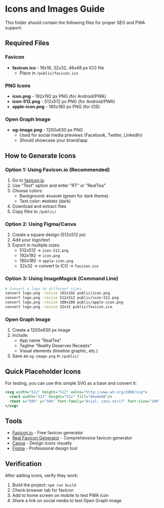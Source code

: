 # Icons and Images Guide

This folder should contain the following files for proper SEO and PWA support:

## Required Files

### Favicon
- **favicon.ico** - 16x16, 32x32, 48x48 px ICO file
  - Place in `/public/favicon.ico`

### PNG Icons
- **icon.png** - 192x192 px PNG (for Android/PWA)
- **icon-512.png** - 512x512 px PNG (for Android/PWA)
- **apple-icon.png** - 180x180 px PNG (for iOS)

### Open Graph Image
- **og-image.png** - 1200x630 px PNG
  - Used for social media previews (Facebook, Twitter, LinkedIn)
  - Should showcase your brand/app

## How to Generate Icons

### Option 1: Using Favicon.io (Recommended)
1. Go to [favicon.io](https://favicon.io/)
2. Use "Text" option and enter "RT" or "RealTea"
3. Choose colors:
   - Background: `#4ade80` (green for dark theme)
   - Text color: `#0d0d0d` (dark)
4. Download and extract files
5. Copy files to `/public/`

### Option 2: Using Figma/Canva
1. Create a square design (512x512 px)
2. Add your logo/text
3. Export in multiple sizes:
   - 512x512 → `icon-512.png`
   - 192x192 → `icon.png`
   - 180x180 → `apple-icon.png`
   - 32x32 → convert to ICO → `favicon.ico`

### Option 3: Using ImageMagick (Command Line)
```bash
# Convert a logo to different sizes
convert logo.png -resize 192x192 public/icon.png
convert logo.png -resize 512x512 public/icon-512.png
convert logo.png -resize 180x180 public/apple-icon.png
convert logo.png -resize 32x32 public/favicon.ico
```

### Open Graph Image
1. Create a 1200x630 px image
2. Include:
   - App name "RealTea"
   - Tagline "Reality Deserves Receipts"
   - Visual elements (timeline graphic, etc.)
3. Save as `og-image.png` in `/public/`

## Quick Placeholder Icons

For testing, you can use this simple SVG as a base and convert it:

```svg
<svg width="512" height="512" xmlns="http://www.w3.org/2000/svg">
  <rect width="512" height="512" fill="#4ade80"/>
  <text x="50%" y="50%" font-family="Arial, sans-serif" font-size="200" font-weight="bold" fill="#0d0d0d" text-anchor="middle" dominant-baseline="middle">RT</text>
</svg>
```

## Tools
- [Favicon.io](https://favicon.io/) - Free favicon generator
- [Real Favicon Generator](https://realfavicongenerator.net/) - Comprehensive favicon generator
- [Canva](https://canva.com) - Design icons visually
- [Figma](https://figma.com) - Professional design tool

## Verification

After adding icons, verify they work:
1. Build the project: `npm run build`
2. Check browser tab for favicon
3. Add to home screen on mobile to test PWA icon
4. Share a link on social media to test Open Graph image

